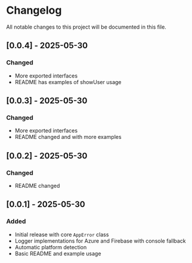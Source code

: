 # Changelog

All notable changes to this project will be documented in this file.

## [0.0.4] - 2025-05-30

### Changed

- More exported interfaces
- README has examples of showUser usage

## [0.0.3] - 2025-05-30

### Changed

- More exported interfaces
- README changed and with more examples

## [0.0.2] - 2025-05-30

### Changed

- README changed

## [0.0.1] - 2025-05-30

### Added

- Initial release with core `AppError` class
- Logger implementations for Azure and Firebase with console fallback
- Automatic platform detection
- Basic README and example usage
